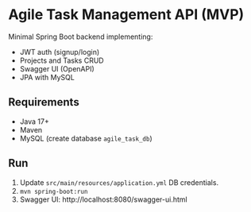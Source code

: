 # Agile Task Management API (MVP)

Minimal Spring Boot backend implementing:
- JWT auth (signup/login)
- Projects and Tasks CRUD
- Swagger UI (OpenAPI)
- JPA with MySQL

## Requirements
- Java 17+
- Maven
- MySQL (create database `agile_task_db`)

## Run
1. Update `src/main/resources/application.yml` DB credentials.
2. `mvn spring-boot:run`
3. Swagger UI: http://localhost:8080/swagger-ui.html
